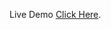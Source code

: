 Live Demo <a target="_blank" href="https://danishrabbani1100.github.io/HEC_Bot_Web/Hec_web_bot/">Click Here</a>.
